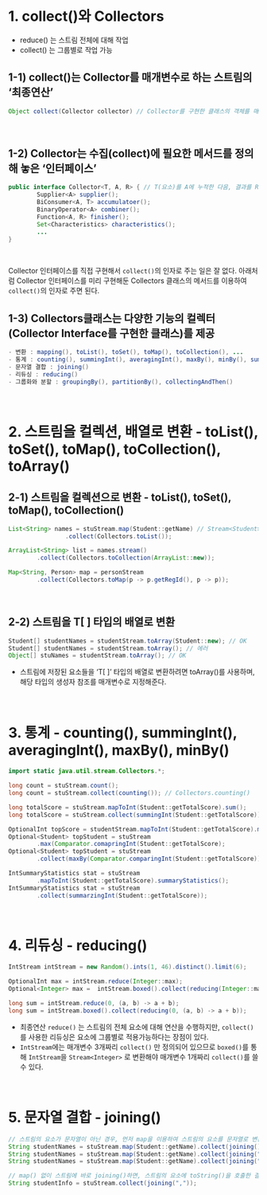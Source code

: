# 1. collect()와 Collectors

- reduce() 는 스트림 전체에 대해 작업
- collect() 는 그룹별로 작업 가능



## 1-1) collect()는 Collector를 매개변수로 하는 스트림의 ‘최종연산’

```java
Object collect(Collector collector) // Collector를 구현한 클래스의 객체를 매개변수로 
```

<br>

## 1-2) Collector는 수집(collect)에 필요한 메서드를 정의해 놓은 ‘인터페이스’

```java
public interface Collector<T, A, R> { // T(요소)를 A에 누적한 다음, 결과를 R로 변환해서 반환
		Supplier<A> supplier();
		BiConsumer<A, T> accumulatoer();
		BinaryOperator<A> combiner();
		Function<A, R> finisher();
		Set<Characteristics> characteristics();
		...
}
```

<br>


Collector 인터페이스를 직접 구현해서 `collect()`의 인자로 주는 일은 잘 없다. 아래처럼 Collector 인터페이스를 미리 구현해둔 Collectors 클래스의 메서드를 이용하여 `collect()`의 인자로 주면 된다.

## 1-3) Collectors클래스는 다양한 기능의 컬렉터(Collector Interface를 구현한 클래스)를 제공

```java
- 변환 : mapping(), toList(), toSet(), toMap(), toCollection(), ... 
- 통계 : counting(), summingInt(), averagingInt(), maxBy(), minBy(), summarizingInt(), ...
- 문자열 결합 : joining()
- 리듀싱 : reducing()
- 그룹화와 분할 : groupingBy(), partitionBy(), collectingAndThen()
```

<br>

# 2. 스트림을 컬렉션, 배열로 변환 - toList(), toSet(), toMap(), toCollection(), toArray()



## 2-1) 스트림을 컬렉션으로 변환 - toList(), toSet(), toMap(), toCollection()

```java
List<String> names = stuStream.map(Student::getName) // Stream<Student> -> Stream<String>
                .collect(Collectors.toList());

ArrayList<String> list = names.stream()
        .collect(Collectors.toCollection(ArrayList::new));

Map<String, Person> map = personStream
        .collect(Collectors.toMap(p -> p.getRegId(), p -> p));
```

<br>


## 2-2) 스트림을 T[ ] 타입의 배열로 변환

```java
Student[] studentNames = studentStream.toArray(Student::new); // OK
Student[] studentNames = studentStream.toArray(); // 에러
Object[] stuNames = studentStream.toArray(); // OK
```

- 스트림에 저장된 요소들을 ‘T[ ]’ 타입의 배열로 변환하려면 toArray()를 사용하며, 해당 타입의 생성자 참조를 매개변수로 지정해준다.


<br>


# 3. 통계 - counting(), summingInt(), averagingInt(), maxBy(), minBy()

```java
import static java.util.stream.Collectors.*;

long count = stuStream.count();
long count = stuStream.collect(counting()); // Collectors.counting()

long totalScore = stuStream.mapToInt(Student::getTotalScore).sum();
long totalScore = stuStream.collect(summingInt(Student::getTotalScore));

OptionalInt topScore = studentStream.mapToInt(Student::getTotalScore).max();
Optional<Student> topStudent = stuStream
        .max(Comparator.comapringInt(Student::getTotalScore);
Optional<Student> topStudent = stuStream
        .collect(maxBy(Comparator.comparingInt(Student::getTotalScore)));

IntSummaryStatistics stat = stuStream
        .mapToInt(Student::getTotalScore).summaryStatistics();
IntSummaryStatistics stat = stuStream
        .collect(summarzingInt(Student::getTotalScore));

```

<br>


# 4. 리듀싱 - reducing()

```java
IntStream intStream = new Random().ints(1, 46).distinct().limit(6);

OptionalInt max = intStream.reduce(Integer::max);
Optional<Integer> max =  intStream.boxed().collect(reducing(Integer::max));

long sum = intStream.reduce(0, (a, b) -> a + b);
long sum = intStream.boxed().collect(reducing(0, (a, b) -> a + b));
```

- 최종연산 `reduce()` 는 스트림의 전체 요소에 대해 연산을 수행하지만, `collect()` 를 사용한 리듀싱은 요소에 그룹별로 적용가능하다는 장점이 있다.
- `IntStream`에는 매개변수 3개짜리 `collect()` 만 정의되어 있으므로 `boxed()`를 통해 `IntStream`을 `Stream<Integer>` 로 변환해야 매개변수 1개짜리 `collect()`를 쓸 수 있다.

<br>


# 5. 문자열 결합 - joining()

```java
// 스트림의 요소가 문자열이 아닌 경우, 먼저 map을 이용하여 스트림의 요소를 문자열로 변환해야 한다.
String studentNames = stuStream.map(Student::getName).collect(joining());
String studentNames = stuStream.map(Student::getName).collect(joining(","));
String studentNames = stuStream.map(Student::getName).collect(joining(",","[", ""));

// map() 없이 스트림에 바로 joining()하면, 스트림의 요소에 toString()을 호출한 결과를 결합한다.
String studentInfo = stuStream.collect(joining(","));
```